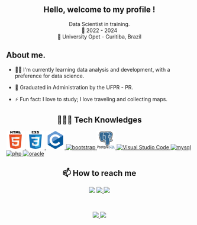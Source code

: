 
<h2 align="center">Hello, welcome to my profile !</h2>

<p align='center'>
  Data Scientist in training.</br>
  📆 2022 - 2024 </br>
  📍 University Opet - Curitiba, Brazil
</p>

<h2  align="left">About me. </h2>

- 👨‍💻 I'm currently learning data analysis and development, with a preference for data science.

- 🔭 Graduated in Administration by the UFPR - PR.

- ⚡ Fun fact: I love to study; I love traveling and collecting maps.</br>

<h2 align="center">👩🏻‍💻 Tech Knowledges </h2>

<a href="https://www.w3.org/html/" target="_blank"> 
  <img src="https://raw.githubusercontent.com/devicons/devicon/master/icons/html5/html5-original-wordmark.svg" alt="html5" width="50" height="50" title="HTML5"/> 
</a>
<a href="https://www.w3schools.com/css/" target="_blank"> 
  <img src="https://raw.githubusercontent.com/devicons/devicon/master/icons/css3/css3-original-wordmark.svg" alt="css3" width="50" height="50" title="CSS"/> 
</a>
<a href="https://www.cprogramming.com/" target="_blank"> 
  <img src="https://raw.githubusercontent.com/devicons/devicon/master/icons/c/c-original.svg" alt="c" width="50" height="50" title="C"/> 
</a>
<a href="https://getbootstrap.com" target="_blank">
  <img src="https://www.vectorlogo.zone/logos/getbootstrap/getbootstrap-icon.svg" alt="bootstrap" width="50" height="50" title="Bootstrap"/>
</a>
<a href="https://www.postgresql.org" target="_blank"> 
  <img src="https://raw.githubusercontent.com/devicons/devicon/master/icons/postgresql/postgresql-original-wordmark.svg" alt="postgresql" width="50" height="50" title="SQL" />
</a>
<a href="https://www.code.visualstudio.com" target="_blank"> 
  <img src="https://www.vectorlogo.zone/logos/visualstudio_code/visualstudio_code-icon.svg" alt="Visual Studio Code" width="50" height="50" title="Visual Studio Code"/> 
</a>
<a href="https://www.mysql.com/" target="_blank"> 
  <img src="https://www.vectorlogo.zone/logos/mysql/mysql-icon.svg" alt="mysql" width="50" height="50" title="MySQL"/> 
</a>
<a href="https://www.php.net/" target="_blank"> 
  <img src="https://www.vectorlogo.zone/logos/php/php-horizontal.svg" alt="php" width="50" height="50" title="PHP"/> 
</a>
<a href="https://www.oracle.com/" target="_blank"> 
  <img src="https://www.vectorlogo.zone/logos/oracle/oracle-ar21.svg" alt="oracle" width="50" height="50" title="ORACLE"/> 
</a>

<h2  align="center">📫 How to reach me</h2>
<div align="center">
  <a href="https://br.linkedin.com/in/vanessa-favero-mereles-560569111" target="_blank">
    <img src="https://img.shields.io/badge/-LinkedIn-%230077B5?style=for-the-badge&logo=linkedin&logoColor=white" target="_blank"></a>
  <a href="mailto:vanessafaverom@gmail.com">
    <img src="https://camo.githubusercontent.com/571384769c09e0c66b45e39b5be70f68f552db3e2b2311bc2064f0d4a9f5983b/68747470733a2f2f696d672e736869656c64732e696f2f62616467652f476d61696c2d4431343833363f7374796c653d666f722d7468652d6261646765266c6f676f3d676d61696c266c6f676f436f6c6f723d7768697465" data-canonical-src="https://img.shields.io/badge/Gmail-D14836?style=for-the-badge&amp;logo=gmail&amp;logoColor=white" style="max-width: 100%;">
 </a>
<a href="https://www.instagram.com/vanixfm/" rel="nofollow">
  <img src="https://camo.githubusercontent.com/acaa286597b43c96dc02b69b90de15a65c52063e31835b763a061cc815f64bac/68747470733a2f2f696d672e736869656c64732e696f2f62616467652f2d496e7374616772616d2d2532334534343035463f7374796c653d666f722d7468652d6261646765266c6f676f3d696e7374616772616d266c6f676f436f6c6f723d7768697465" data-canonical-src="https://img.shields.io/badge/-Instagram-%23E4405F?style=for-the-badge&amp;logo=instagram&amp;logoColor=white" style="max-width: 100%;">
  </a>
</div>
</br></br>
<p align="center">
<a href="https://github.com/vanixfm">
  <img height="180em" src="https://github-readme-stats-eight-theta.vercel.app/api?username=vanixfm&show_icons=true&theme=algolia&include_all_commits=true&count_private=true"/>
  <img height="180em" src="https://github-readme-stats-eight-theta.vercel.app/api/top-langs/?username=vanixfm&layout=compact&langs_count=8&theme=algolia"/>
</a>
</p>





